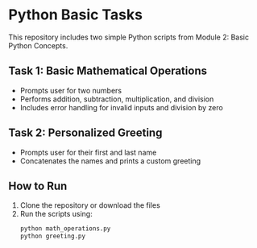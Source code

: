 # Python Basic Tasks

This repository includes two simple Python scripts from Module 2: Basic Python Concepts.

## Task 1: Basic Mathematical Operations
- Prompts user for two numbers
- Performs addition, subtraction, multiplication, and division
- Includes error handling for invalid inputs and division by zero

## Task 2: Personalized Greeting
- Prompts user for their first and last name
- Concatenates the names and prints a custom greeting

## How to Run
1. Clone the repository or download the files
2. Run the scripts using:
   ```bash
   python math_operations.py
   python greeting.py
